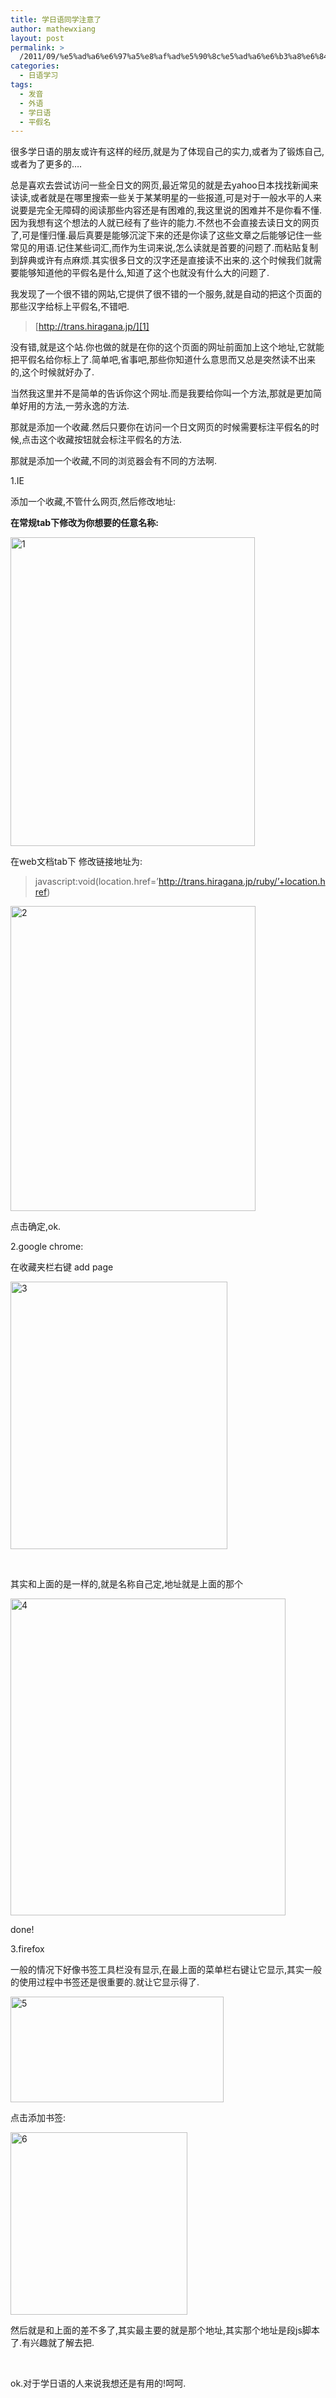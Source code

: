 ```yaml
---
title: 学日语同学注意了
author: mathewxiang
layout: post
permalink: >
  /2011/09/%e5%ad%a6%e6%97%a5%e8%af%ad%e5%90%8c%e5%ad%a6%e6%b3%a8%e6%84%8f%e4%ba%86/
categories:
  - 日语学习
tags:
  - 发音
  - 外语
  - 学日语
  - 平假名
---
```

很多学日语的朋友或许有这样的经历,就是为了体现自己的实力,或者为了锻炼自己,或者为了更多的….

总是喜欢去尝试访问一些全日文的网页,最近常见的就是去yahoo日本找找新闻来读读,或者就是在哪里搜索一些关于某某明星的一些报道,可是对于一般水平的人来说要是完全无障碍的阅读那些内容还是有困难的,我这里说的困难并不是你看不懂.因为我想有这个想法的人就已经有了些许的能力.不然也不会直接去读日文的网页了,可是懂归懂.最后真要是能够沉淀下来的还是你读了这些文章之后能够记住一些常见的用语.记住某些词汇,而作为生词来说,怎么读就是首要的问题了.而粘贴复制到辞典或许有点麻烦.其实很多日文的汉字还是直接读不出来的.这个时候我们就需要能够知道他的平假名是什么,知道了这个也就没有什么大的问题了.

我发现了一个很不错的网站,它提供了很不错的一个服务,就是自动的把这个页面的那些汉字给标上平假名,不错吧.

<!--more-->

  
> [http://trans.hiragana.jp/][1]

没有错,就是这个站.你也做的就是在你的这个页面的网址前面加上这个地址,它就能把平假名给你标上了.简单吧,省事吧,那些你知道什么意思而又总是突然读不出来的,这个时候就好办了.

当然我这里并不是简单的告诉你这个网址.而是我要给你叫一个方法,那就是更加简单好用的方法,一劳永逸的方法.

那就是添加一个收藏.然后只要你在访问一个日文网页的时候需要标注平假名的时候,点击这个收藏按钮就会标注平假名的方法.

那就是添加一个收藏,不同的浏览器会有不同的方法啊.

1.IE

添加一个收藏,不管什么网页,然后修改地址:

**在常规tab下修改为你想要的任意名称:**

[<img style="background-image: none; border-bottom: 0px; border-left: 0px; padding-left: 0px; padding-right: 0px; display: inline; border-top: 0px; border-right: 0px; padding-top: 0px" title="1" border="0" alt="1" src="http://www.yyxzy.org/wp-content/uploads/2011/09/1_thumb.jpg" width="391" height="494" />][2]

在web文档tab下 修改链接地址为:

> javascript:void(location.href=’http://trans.hiragana.jp/ruby/’+location.href)

[<img style="background-image: none; border-bottom: 0px; border-left: 0px; padding-left: 0px; padding-right: 0px; display: inline; border-top: 0px; border-right: 0px; padding-top: 0px" title="2" border="0" alt="2" src="http://www.yyxzy.org/wp-content/uploads/2011/09/2_thumb.jpg" width="392" height="488" />][3]

点击确定,ok.

2.google chrome:

在收藏夹栏右键 add page

[<img style="background-image: none; border-bottom: 0px; border-left: 0px; padding-left: 0px; padding-right: 0px; display: inline; border-top: 0px; border-right: 0px; padding-top: 0px" title="3" border="0" alt="3" src="http://www.yyxzy.org/wp-content/uploads/2011/09/3_thumb.jpg" width="347" height="428" />][4]

 

其实和上面的是一样的,就是名称自己定,地址就是上面的那个

[<img style="background-image: none; border-bottom: 0px; border-left: 0px; padding-left: 0px; padding-right: 0px; display: inline; border-top: 0px; border-right: 0px; padding-top: 0px" title="4" border="0" alt="4" src="http://www.yyxzy.org/wp-content/uploads/2011/09/4_thumb.jpg" width="440" height="507" />][5]

done!

3.firefox

一般的情况下好像书签工具栏没有显示,在最上面的菜单栏右键让它显示,其实一般的使用过程中书签还是很重要的.就让它显示得了.

[<img style="background-image: none; border-bottom: 0px; border-left: 0px; padding-left: 0px; padding-right: 0px; display: inline; border-top: 0px; border-right: 0px; padding-top: 0px" title="5" border="0" alt="5" src="http://www.yyxzy.org/wp-content/uploads/2011/09/5_thumb.jpg" width="341" height="169" />][6]

点击添加书签:

[<img style="background-image: none; border-bottom: 0px; border-left: 0px; padding-left: 0px; padding-right: 0px; display: inline; border-top: 0px; border-right: 0px; padding-top: 0px" title="6" border="0" alt="6" src="http://www.yyxzy.org/wp-content/uploads/2011/09/6_thumb.jpg" width="283" height="292" />][7]

然后就是和上面的差不多了,其实最主要的就是那个地址,其实那个地址是段js脚本了.有兴趣就了解去把.

 

ok.对于学日语的人来说我想还是有用的!呵呵.

 [1]: http://trans.hiragana.jp/ "http://trans.hiragana.jp/"
 [2]: http://www.yyxzy.org/wp-content/uploads/2011/09/1.jpg
 [3]: http://www.yyxzy.org/wp-content/uploads/2011/09/2.jpg
 [4]: http://www.yyxzy.org/wp-content/uploads/2011/09/3.jpg
 [5]: http://www.yyxzy.org/wp-content/uploads/2011/09/4.jpg
 [6]: http://www.yyxzy.org/wp-content/uploads/2011/09/5.jpg
 [7]: http://www.yyxzy.org/wp-content/uploads/2011/09/6.jpg